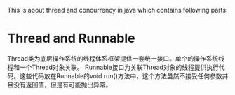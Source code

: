 This is about thread and concurrency in java which contains following parts:
# Thread and Runnable
Thread类为底层操作系统的线程体系框架提供一套统一接口。单个的操作系统线程和一个Thread对象关联。
Runnable接口为关联Thread对象的线程提供执行代码。这些代码放在Runnable的void run()方法中，这个方法虽然不接受任何参数并且没有返回值，但是有可能抛出异常。



